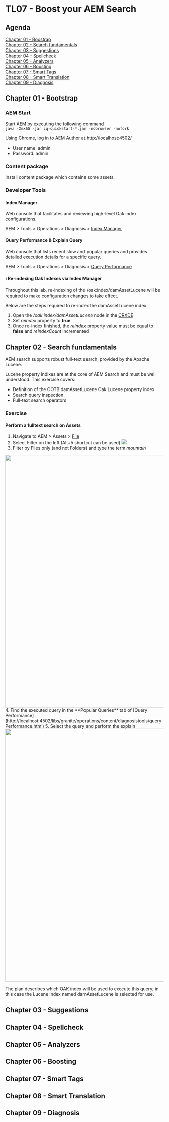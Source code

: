 # TL07 - Boost your AEM Search

## Agenda
[Chapter 01 - Boostrap](#chapter-01---bootstrap)  
[Chapter 02 - Search fundamentals](#chapter-02---search-fundamentals)  
[Chapter 03 - Suggestions](#chapter-03---suggestions)  
[Chapter 04 - Spellcheck](#chapter-04---spellcheck)  
[Chapter 05 - Analyzers](#chapter-05---analyzers)  
[Chapter 06 - Boosting](#chapter-06---boosting)  
[Chapter 07 - Smart Tags](#chapter-07---smart-tags)  
[Chapter 08 - Smart Translation](#chapter-08---smart-translation)  
[Chapter 09 - Diagnosis](#chapter-09---diagnosis)  

## Chapter 01 - Bootstrap

### AEM Start
Start AEM by executing the following command  
```java -Xmx6G -jar cq-quickstart-*.jar -nobrowser -nofork```

Using Chrome, log in to AEM Author at http://localhost:4502/
* User name: admin
* Password: admin

### Content package
Install content package which contains some assets.

### Developer Tools
#### Index Manager
Web console that facilitates and reviewing high-level Oak index configurations.

AEM > Tools > Operations > Diagnosis > [Index Manager](http://localhost:4502/libs/granite/operations/content/diagnosistools/indexManager.html)

#### Query Performance & Explain Query
Web console that lists recent slow and popular queries and provides detailed execution details for a specific query.

AEM > Tools > Operations > Diagnosis > [Query Performance](http://localhost:4502/libs/granite/operations/content/diagnosistools/queryPerformance.html)

#### :information_source: Re-indexing Oak Indexes via Index Manager
Throughout this lab, re-indexing of the /oak:index/damAssetLucene will be required to make configuration changes to take effect.  

Below are the steps required to re-index the damAssetLucene index.
1. Open the */oak:index/damAssetLucene* node in the [CRXDE](http://localhost:4502/crx/de/index.jsp#/oak%3Aindex/damAssetLucene)
2. Set *reindex* property to **true**
3. Once re-index finished, the *reindex* property value must be equal to **false** and *reindexCount* incremented

## Chapter 02 - Search fundamentals
AEM search supports robust full-text search, provided by the Apache Lucene. 

Lucene property indixes are at the core of AEM Search and must be well understood. This exercise covers:

*	Definition of the OOTB damAssetLucene Oak Lucene property index
*	Search query inspection
*	Full-text search operators

### Exercise

#### Perform a fulltext search on Assets

1. Navigate to AEM > Assets > [File](http://localhost:4502/assets.html/content/dam)
2. Select Filter on the left (Alt+5 shortcut can be used)
![](images/filter-assets.png")
3. Filter by Files only (and not Folders) and type the term *mountain*
<img src="images/search-assets.png" width="800" />
4. Find the executed query in the **Popular Queries** tab of [Query Performance](http://localhost:4502/libs/granite/operations/content/diagnosistools/queryPerformance.html) 
5. Select the query and perform the explain
<img src="images/explain-query.png" width="800" />

The plan describes which OAK index will be used to execute this query; in this case the Lucene index named damAssetLucene is selected for use.

## Chapter 03 - Suggestions
## Chapter 04 - Spellcheck
## Chapter 05 - Analyzers
## Chapter 06 - Boosting
## Chapter 07 - Smart Tags
## Chapter 08 - Smart Translation
## Chapter 09 - Diagnosis
